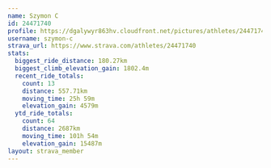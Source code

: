 ```yaml
---
name: Szymon C
id: 24471740
profile: https://dgalywyr863hv.cloudfront.net/pictures/athletes/24471740/7213253/3/large.jpg
username: szymon-c
strava_url: https://www.strava.com/athletes/24471740
stats:
  biggest_ride_distance: 180.27km
  biggest_climb_elevation_gain: 1802.4m
  recent_ride_totals:
    count: 13
    distance: 557.71km
    moving_time: 25h 59m
    elevation_gain: 4579m
  ytd_ride_totals:
    count: 64
    distance: 2687km
    moving_time: 101h 54m
    elevation_gain: 15487m
layout: strava_member
--- 
```


